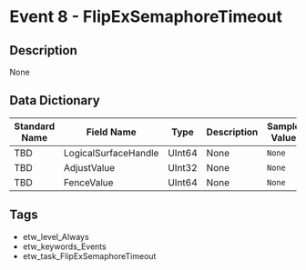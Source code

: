 # Event 8 - FlipExSemaphoreTimeout

## Description
None

## Data Dictionary
|Standard Name|Field Name|Type|Description|Sample Value|
|---|---|---|---|---|
|TBD|LogicalSurfaceHandle|UInt64|None|`None`|
|TBD|AdjustValue|UInt32|None|`None`|
|TBD|FenceValue|UInt64|None|`None`|

## Tags
* etw_level_Always
* etw_keywords_Events
* etw_task_FlipExSemaphoreTimeout